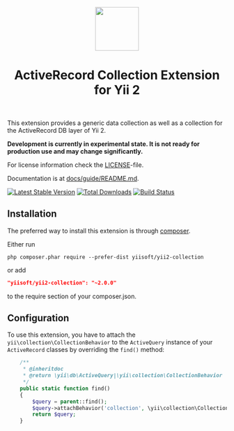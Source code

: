 <p align="center">
    <a href="https://github.com/yiisoft" target="_blank">
        <img src="https://avatars0.githubusercontent.com/u/993323" height="100px">
    </a>
    <h1 align="center">ActiveRecord Collection Extension for Yii 2</h1>
    <br>
</p>

This extension provides a generic data collection as well as a collection for the ActiveRecord DB layer of Yii 2.

**Development is currently in experimental state. It is not ready for production use and may change significantly.**

For license information check the [LICENSE](LICENSE.md)-file.

Documentation is at [docs/guide/README.md](docs/guide/README.md).

[![Latest Stable Version](https://poser.pugx.org/yiisoft/yii2-collection/v/stable.png)](https://packagist.org/packages/yiisoft/yii2-collection)
[![Total Downloads](https://poser.pugx.org/yiisoft/yii2-collection/downloads.png)](https://packagist.org/packages/yiisoft/yii2-collection)
[![Build Status](https://travis-ci.org/yiisoft/yii2-collection.svg?branch=master)](https://travis-ci.org/yiisoft/yii2-collection)

Installation
------------

The preferred way to install this extension is through [composer](http://getcomposer.org/download/).

Either run

```
php composer.phar require --prefer-dist yiisoft/yii2-collection
```

or add

```json
"yiisoft/yii2-collection": "~2.0.0"
```

to the require section of your composer.json.


Configuration
-------------

To use this extension, you have to attach the `yii\collection\CollectionBehavior` to the `ActiveQuery` instance of
your `ActiveRecord` classes by overriding the `find()` method:

```php
    /**
     * @inheritdoc
     * @return \yii\db\ActiveQuery|\yii\collection\CollectionBehavior
     */
    public static function find()
    {
        $query = parent::find();
        $query->attachBehavior('collection', \yii\collection\CollectionBehavior::class);
        return $query;
    }
```
